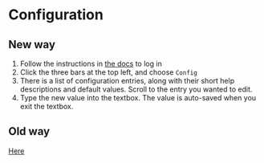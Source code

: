 # Configuration
## New way
1. Follow the instructions in [the docs](auth) to log in
2. Click the three bars at the top left, and choose `Config`
3. There is a list of configuration entries, along with their short help descriptions and default values. Scroll to the entry you wanted to edit.
4. Type the new value into the textbox. The value is auto-saved when you exit the textbox.

## Old way
[Here](/configuration_old)
<!--stackedit_data:
eyJoaXN0b3J5IjpbMTYwNjM4ODIzNSwtMTMxMTE3OTM0NF19
-->